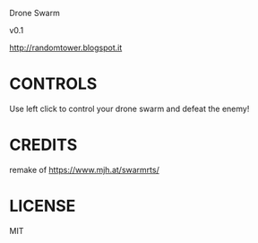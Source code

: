 Drone Swarm

v0.1

http://randomtower.blogspot.it

# CONTROLS

Use left click to control your drone swarm and defeat the enemy! 


# CREDITS

remake of https://www.mjh.at/swarmrts/

# LICENSE

MIT